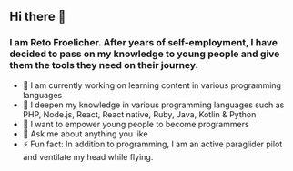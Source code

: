 ## Hi there 👋

### I am Reto Froelicher. After years of self-employment, I have decided to pass on my knowledge to young people and give them the tools they need on their journey.

- 🔭  I am currently working on learning content in various programming languages
- 🌱  I deepen my knowledge in various programming languages such as
      PHP, Node.js, React, React native, Ruby, Java, Kotlin & Python
- 👯  I want to empower young people to become programmers
- 💬  Ask me about anything you like
- ⚡  Fun fact: In addition to programming, I am an active paraglider pilot and ventilate my head while flying.
